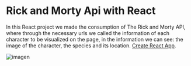# Rick and Morty Api with React

In this React project we made the consumption of The Rick and Morty API, where through the necessary urls we called the information of each character to be visualized on the page, in the information we can see: the image of the character, the species and its location. [Create React App](https://github.com/facebook/create-react-app).

![imagen](https://github.com/LuisFCosteC/Rick-and-Morty-Api-with-React/assets/117328283/63e8d7e2-2b94-45f8-88d9-ed2c3560d239)
